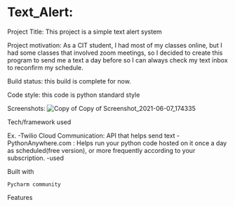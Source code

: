 # Text_Alert:

Project Title:
This project is a simple text alert system 

Project motivation:
As a CIT student, I had most of my classes online, but I had some classes that involved zoom meetings, so I decided to create this program to send me a text
a day before so I can always check my text inbox to reconfirm my schedule.

Build status:
this build is complete for now.

Code style:
this code is python standard style

Screenshots:
![Copy of Copy of Screenshot_2021-06-07_174335](https://user-images.githubusercontent.com/76758281/121101102-6e196500-c7b8-11eb-85ae-bdca1ff5489f.jpg)



Tech/framework used

Ex. -Twilio Cloud Communication: API that helps send text
    -PythonAnywhere.com : Helps run your python code hosted on it once a day as scheduled(free version), or more frequently according to your subscription.
    -used 

Built with

    Pycharm community

Features
